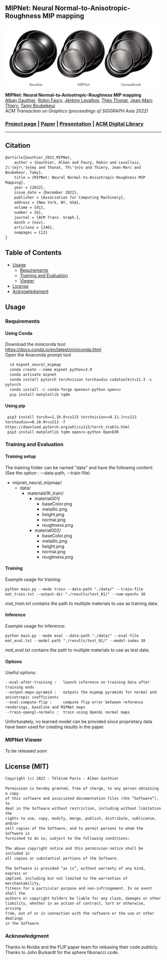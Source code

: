 ## MIPNet: Neural Normal-to-Anisotropic-Roughness MIP mapping

![Teaser image](teaser_fig.png)

**MIPNet: Neural Normal-to-Anisotropic-Roughness MIP mapping**<br>
[Alban Gauthier](https://albangauthier.github.io), 
[Robin Faury](https://research.adobe.com/person/robin-faury/), 
[Jérémy Levallois](https://research.adobe.com/person/jeremy-levallois/), 
[Théo Thonat](https://research.adobe.com/person/theo-thonat/), 
[Jean-Marc Thiery](https://research.adobe.com/person/jean-thiery/), 
[Tamy Boubekeur](https://perso.telecom-paristech.fr/boubek/) <br>
*ACM Transaction on Graphics (proceedings of SIGGRAPH Asia 2022)* <br>
### [Project page](https://perso.telecom-paristech.fr/boubek/papers/MIPNet/) | [Paper](https://dl.acm.org/doi/pdf/10.1145/3550454.3555487) | [Presentation](https://www.youtube.com/watch?v=Pij9z3auXsc) | [ACM Digital Library](https://dl.acm.org/doi/abs/10.1145/3550454.3555487)

---

## Citation
```
@article{Gauthier_2022_MIPNet,
	author = {Gauthier, Alban and Faury, Robin and Levallois, J\'{e}r\'{e}my and Thonat, Th\'{e}o and Thiery, Jean-Marc and Boubekeur, Tamy},
	title = {MIPNet: Neural Normal-to-Anisotropic-Roughness MIP Mapping},
	year = {2022},
	issue_date = {December 2022},
	publisher = {Association for Computing Machinery},
	address = {New York, NY, USA},
	volume = {41},
	number = {6},
	journal = {ACM Trans. Graph.},
	month = {nov},
	articleno = {246},
	numpages = {12}
}
```

## Table of Contents

- [Usage](#usage)
	- [Requirements](#requirements)
	- [Training and Evaluation](#training-and-evaluation)
	- [Viewer](#mipnet-viewer)
- [License](#license-mit)
- [Acknowledgment](#acknowledgment)

## Usage

### Requirements

#### Using Conda

Download the miniconda tool: https://docs.conda.io/en/latest/miniconda.html  
Open the Anaconda prompt tool

```
  cd mipnet_neural_mipmap
  conda create --name mipnet python=3.9
  conda activate mipnet
  conda install pytorch torchvision torchaudio cudatoolkit=11.3 -c pytorch
  conda install -c conda-forge openexr-python opencv
  pip install matplotlib tqdm
```

#### Using pip

```
 pip3 install torch==1.10.0+cu113 torchvision==0.11.1+cu113 torchaudio==0.10.0+cu113 -f https://download.pytorch.org/whl/cu113/torch_stable.html
 pip3 install matplotlib tqdm opencv-python OpenEXR
```

### Training and Evaluation

#### Training setup

The training folder can be named "data" and have the following content:  
(See the option : --data-path, --train-file)  

- mipnet_neural_mipmap/
  - data/
    - materials1K_train/
      - material001/
        - baseColor.png
        - metallic.png
        - height.png
        - normal.png
        - roughness.png
      - material002/
        - baseColor.png
        - metallic.png
        - height.png
        - normal.png
        - roughness.png

#### Training

Example usage for training:
```
python main.py --mode train --data-path "./data/" --train-file mat_train.txt --output-dir "./results/test_01/" --num-epochs 10 
```

*mat_train.txt* contains the path to multiple materials to use as training data.

#### Inference

Example usage for inference:
```
python main.py --mode eval --data-path "./data/" --eval-file mat_eval.txt --model-path "./results/test_01/" --model-index 10
```

*mat_eval.txt* contains the path to multiple materials to use as test data.

#### Options

Useful options:
```
--eval-after-training :   launch inference on training data after training ends
--output-maps-pyramid :   outputs the mipmap pyramids for normal and anisotropic coefficients
--eval-compute-flip :     compute flip error between reference renderings, baseline and MIPNet maps
--train-opengl-normals :  train using OpenGL normal maps
```

Unfortunately, no learned model can be provided since proprietary data have been used for creating results in the paper.

### MIPNet Viewer

To be released soon
<!-- See README.md in the viewer folder. -->

## License (MIT)

```
Copyright (c) 2022 - Télécom Paris - Alban Gauthier

Permission is hereby granted, free of charge, to any person obtaining a copy
of this software and associated documentation files (the “Software”), to
deal in the Software without restriction, including without limitation the
rights to use, copy, modify, merge, publish, distribute, sublicense, and/or
sell copies of the Software, and to permit persons to whom the Software is
furnished to do so, subject to the following conditions:

The above copyright notice and this permission notice shall be included in
all copies or substantial portions of the Software.

The Software is provided “as is”, without warranty of any kind, express or
implied, including but not limited to the warranties of merchantability,
fitness for a particular purpose and non-infringement. In no event shall the
authors or copyright holders be liable for any claim, damages or other
liability, whether in an action of contract, tort or otherwise, arising
from, out of or in connection with the software or the use or other dealings
in the Software.
```

### Acknowledgment

Thanks to Nvidia and the FLIP paper team for releasing their code publicly. Thanks to John Burkardt for the sphere fibonacci code.
